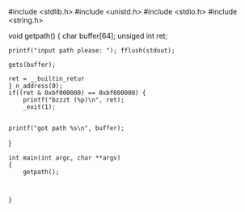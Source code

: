 #include <stdlib.h>
#include <unistd.h>
#include <stdio.h>
#include <string.h>

void getpath()
{
    char buffer[64];
    unsiged int ret;

    printf("input path please: "); fflush(stdout);

    gets(buffer);

    ret = __builtin_retur
    } n_address(0);
    if((ret & 0xbf000000) == 0xbf000000) {
        printf("bzzzt (%p)\n", ret); 
        _exit(1);


    printf("got path %s\n", buffer);
}

    int main(int argc, char **argv)
    {
        getpath(); 



    }
